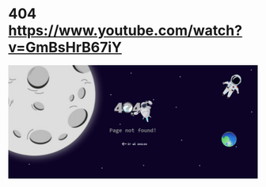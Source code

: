 # 404 https://www.youtube.com/watch?v=GmBsHrB67iY
<p align="center">
  <img src="preview.png" alt="preview del proyecto" width="600">
</p>
